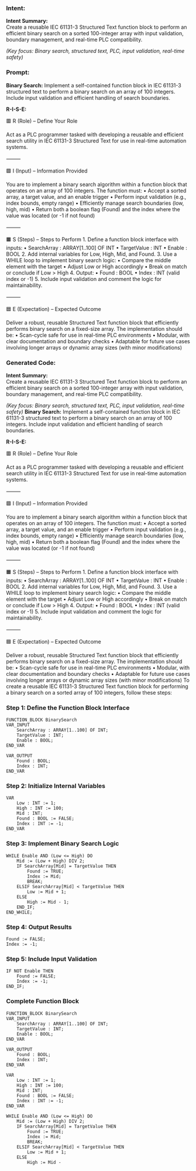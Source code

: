 ### Intent:
**Intent Summary:**  
Create a reusable IEC 61131-3 Structured Text function block to perform an efficient binary search on a sorted 100-integer array with input validation, boundary management, and real-time PLC compatibility.  

*(Key focus: Binary search, structured text, PLC, input validation, real-time safety)*

### Prompt:
**Binary Search:**
Implement a self-contained function block in IEC 61131-3 structured text to perform a binary search on an array of 100 integers. Include input validation and efficient handling of search boundaries.

**R-I-S-E:**

🟥 R (Role) – Define Your Role

Act as a PLC programmer tasked with developing a reusable and efficient search utility in IEC 61131-3 Structured Text for use in real-time automation systems.

⸻

🟩 I (Input) – Information Provided

You are to implement a binary search algorithm within a function block that operates on an array of 100 integers. The function must:
	•	Accept a sorted array, a target value, and an enable trigger
	•	Perform input validation (e.g., index bounds, empty range)
	•	Efficiently manage search boundaries (low, high, mid)
	•	Return both a boolean flag (Found) and the index where the value was located (or -1 if not found)

⸻

🟧 S (Steps) – Steps to Perform
	1.	Define a function block interface with inputs:
	•	SearchArray : ARRAY[1..100] OF INT
	•	TargetValue : INT
	•	Enable : BOOL
	2.	Add internal variables for Low, High, Mid, and Found.
	3.	Use a WHILE loop to implement binary search logic:
	•	Compare the middle element with the target
	•	Adjust Low or High accordingly
	•	Break on match or conclude if Low > High
	4.	Output:
	•	Found : BOOL
	•	Index : INT (valid index or -1)
	5.	Include input validation and comment the logic for maintainability.

⸻

🟦 E (Expectation) – Expected Outcome

Deliver a robust, reusable Structured Text function block that efficiently performs binary search on a fixed-size array. The implementation should be:
	•	Scan-cycle safe for use in real-time PLC environments
	•	Modular, with clear documentation and boundary checks
	•	Adaptable for future use cases involving longer arrays or dynamic array sizes (with minor modifications)

### Generated Code:
**Intent Summary:**  
Create a reusable IEC 61131-3 Structured Text function block to perform an efficient binary search on a sorted 100-integer array with input validation, boundary management, and real-time PLC compatibility.  

*(Key focus: Binary search, structured text, PLC, input validation, real-time safety)*
**Binary Search:**
Implement a self-contained function block in IEC 61131-3 structured text to perform a binary search on an array of 100 integers. Include input validation and efficient handling of search boundaries.

**R-I-S-E:**

🟥 R (Role) – Define Your Role

Act as a PLC programmer tasked with developing a reusable and efficient search utility in IEC 61131-3 Structured Text for use in real-time automation systems.

⸻

🟩 I (Input) – Information Provided

You are to implement a binary search algorithm within a function block that operates on an array of 100 integers. The function must:
	•	Accept a sorted array, a target value, and an enable trigger
	•	Perform input validation (e.g., index bounds, empty range)
	•	Efficiently manage search boundaries (low, high, mid)
	•	Return both a boolean flag (Found) and the index where the value was located (or -1 if not found)

⸻

🟧 S (Steps) – Steps to Perform
	1.	Define a function block interface with inputs:
	•	SearchArray : ARRAY[1..100] OF INT
	•	TargetValue : INT
	•	Enable : BOOL
	2.	Add internal variables for Low, High, Mid, and Found.
	3.	Use a WHILE loop to implement binary search logic:
	•	Compare the middle element with the target
	•	Adjust Low or High accordingly
	•	Break on match or conclude if Low > High
	4.	Output:
	•	Found : BOOL
	•	Index : INT (valid index or -1)
	5.	Include input validation and comment the logic for maintainability.

⸻

🟦 E (Expectation) – Expected Outcome

Deliver a robust, reusable Structured Text function block that efficiently performs binary search on a fixed-size array. The implementation should be:
	•	Scan-cycle safe for use in real-time PLC environments
	•	Modular, with clear documentation and boundary checks
	•	Adaptable for future use cases involving longer arrays or dynamic array sizes (with minor modifications) To create a reusable IEC 61131-3 Structured Text function block for performing a binary search on a sorted array of 100 integers, follow these steps:

### Step 1: Define the Function Block Interface

```structuredtext
FUNCTION_BLOCK BinarySearch
VAR_INPUT
    SearchArray : ARRAY[1..100] OF INT;
    TargetValue : INT;
    Enable : BOOL;
END_VAR

VAR_OUTPUT
    Found : BOOL;
    Index : INT;
END_VAR
```

### Step 2: Initialize Internal Variables

```structuredtext
VAR
    Low : INT := 1;
    High : INT := 100;
    Mid : INT;
    Found : BOOL := FALSE;
    Index : INT := -1;
END_VAR
```

### Step 3: Implement Binary Search Logic

```structuredtext
WHILE Enable AND (Low <= High) DO
    Mid := (Low + High) DIV 2;
    IF SearchArray[Mid] = TargetValue THEN
        Found := TRUE;
        Index := Mid;
        BREAK;
    ELSIF SearchArray[Mid] < TargetValue THEN
        Low := Mid + 1;
    ELSE
        High := Mid - 1;
    END_IF;
END_WHILE;
```

### Step 4: Output Results

```structuredtext
Found := FALSE;
Index := -1;
```

### Step 5: Include Input Validation

```structuredtext
IF NOT Enable THEN
    Found := FALSE;
    Index := -1;
END_IF;
```

### Complete Function Block

```structuredtext
FUNCTION_BLOCK BinarySearch
VAR_INPUT
    SearchArray : ARRAY[1..100] OF INT;
    TargetValue : INT;
    Enable : BOOL;
END_VAR

VAR_OUTPUT
    Found : BOOL;
    Index : INT;
END_VAR

VAR
    Low : INT := 1;
    High : INT := 100;
    Mid : INT;
    Found : BOOL := FALSE;
    Index : INT := -1;
END_VAR

WHILE Enable AND (Low <= High) DO
    Mid := (Low + High) DIV 2;
    IF SearchArray[Mid] = TargetValue THEN
        Found := TRUE;
        Index := Mid;
        BREAK;
    ELSIF SearchArray[Mid] < TargetValue THEN
        Low := Mid + 1;
    ELSE
        High := Mid -
